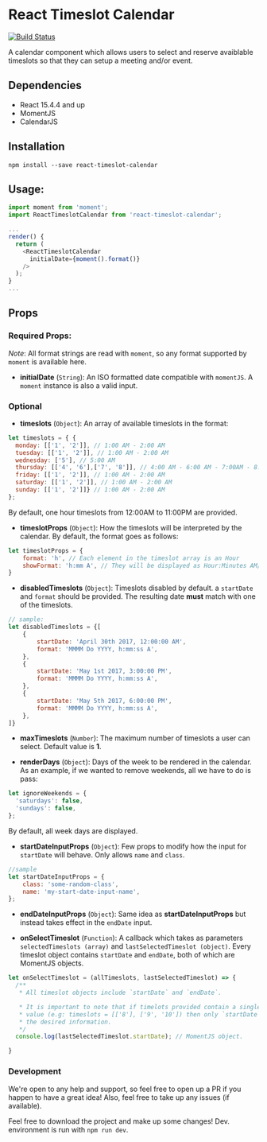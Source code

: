 # React Timeslot Calendar
[![Build Status](https://travis-ci.org/lrojas94/react-timeslot-calendar.svg?branch=master)](https://travis-ci.org/lrojas94/react-timeslot-calendar)

A calendar component which allows users to select and reserve avaiblable timeslots so that they can setup a meeting and/or event.

## Dependencies
* React 15.4.4 and up
* MomentJS
* CalendarJS

## Installation
```
npm install --save react-timeslot-calendar
```

## Usage:
```js
import moment from 'moment';
import ReactTimeslotCalendar from 'react-timeslot-calendar';

...
render() {
  return (
    <ReactTimeslotCalendar
      initialDate={moment().format()}
    />
  );
}
...
```

## Props
### Required Props:
*Note*: All format strings are read with `moment`, so any format supported by `moment` is available here.


* **initialDate** (`String`): An ISO formatted date compatible with `momentJS`. A `moment` instance is also a valid input.

### Optional
* **timeslots** (`Object`): An array of available timeslots in the format:
```js
let timeslots = { {
  monday: [['1', '2']], // 1:00 AM - 2:00 AM
  tuesday: [['1', '2']], // 1:00 AM - 2:00 AM
  wednesday: ['5'], // 5:00 AM
  thursday: [['4', '6'],['7', '8']], // 4:00 AM - 6:00 AM - 7:00AM - 8:00AM
  friday: [['1', '2']], // 1:00 AM - 2:00 AM
  saturday: [['1', '2']], // 1:00 AM - 2:00 AM
  sunday: [['1', '2']]} // 1:00 AM - 2:00 AM
};
```
By default, one hour timeslots from 12:00AM to 11:00PM are provided.

* **timeslotProps** (`Object`): How the timeslots will be interpreted by the calendar. By default, the format goes as follows:
```js
let timeslotProps = {
    format: 'h', // Each element in the timeslot array is an Hour
    showFormat: 'h:mm A', // They will be displayed as Hour:Minutes AM/PM
}
```

* **disabledTimeslots** (`Object`): Timeslots disabled by default.  a `startDate` and `format` should be provided. The resulting date **must** match with one of the timeslots.
```js
// sample:
let disabledTimeslots = {[
    {
        startDate: 'April 30th 2017, 12:00:00 AM',
        format: 'MMMM Do YYYY, h:mm:ss A',
    },
    {
        startDate: 'May 1st 2017, 3:00:00 PM',
        format: 'MMMM Do YYYY, h:mm:ss A',
    },
    {
        startDate: 'May 5th 2017, 6:00:00 PM',
        format: 'MMMM Do YYYY, h:mm:ss A',
    },
]}
```
* **maxTimeslots** (`Number`): The maximum number of timeslots a user can select. Default value is **1**.

* **renderDays** (`Object`): Days of the week to be rendered in the calendar. As an example, if we wanted to remove weekends, all we have to do is pass:
```js
let ignoreWeekends = {
  'saturdays': false,
  'sundays': false,
};
```
By default, all week days are displayed.

* **startDateInputProps** (`Object`): Few props to modify how the input for `startDate` will behave. Only allows `name` and `class`.
```js
//sample
let startDateInputProps = {
    class: 'some-random-class',
    name: 'my-start-date-input-name',
};
```
* **endDateInputProps** (`Object`): Same idea as **startDateInputProps** but instead takes effect in the `endDate` input.

* **onSelectTimeslot** (`Function`): A callback which takes as parameters `selectedTimeslots (array)` and `lastSelectedTimeslot (object)`. Every timeslot object contains `startDate` and `endDate`, both of which are MomentJS objects.
```js
let onSelectTimeslot = (allTimeslots, lastSelectedTimeslot) => {
  /**
   * All timeslot objects include `startDate` and `endDate`.

   * It is important to note that if timelots provided contain a single
   * value (e.g: timeslots = [['8'], ['9', '10']) then only `startDate` is filled up with
   * the desired information.
   */
  console.log(lastSelectedTimeslot.startDate); // MomentJS object.

}
```
### Development
We're open to any help and support, so feel free to open up a PR if you happen to have a great idea! Also, feel free to take up any issues (if available).

Feel free to download the project and make up some changes! Dev. environment is run with `npm run dev`.
